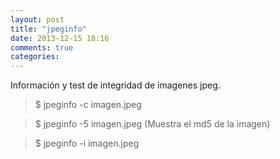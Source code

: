 ```yaml
---
layout: post
title: "jpeginfo"
date: 2013-12-15 18:16
comments: true
categories: 
---
```

Información y test de integridad de imagenes jpeg.

>$ jpeginfo -c imagen.jpeg

>$ jpeginfo -5 imagen.jpeg (Muestra el md5 de la imagen)

>$ jpeginfo -i imagen.jpeg

